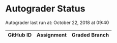 # Autograder Status
Autograder last run at: October 22, 2018 at 09:40

| GitHub ID | Assignment | Graded Branch |
|-----------|------------|---------------|
